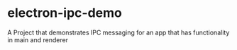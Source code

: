 # electron-ipc-demo

A Project that demonstrates IPC messaging for an app that has functionality in main and renderer